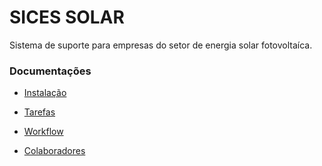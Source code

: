 SICES SOLAR
===========

Sistema de suporte para empresas do setor de energia solar fotovoltaíca.


### Documentações

  - [Instalação](docs/getting-started.md)

  - [Tarefas](docs/task-steps.md)

  - [Workflow](docs/workflow.md)

  - [Colaboradores](docs/contributors.md)
